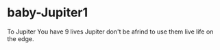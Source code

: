 # baby-Jupiter1
To Jupiter
You have 9 lives Jupiter don't be afrind to use them live life on the edge.